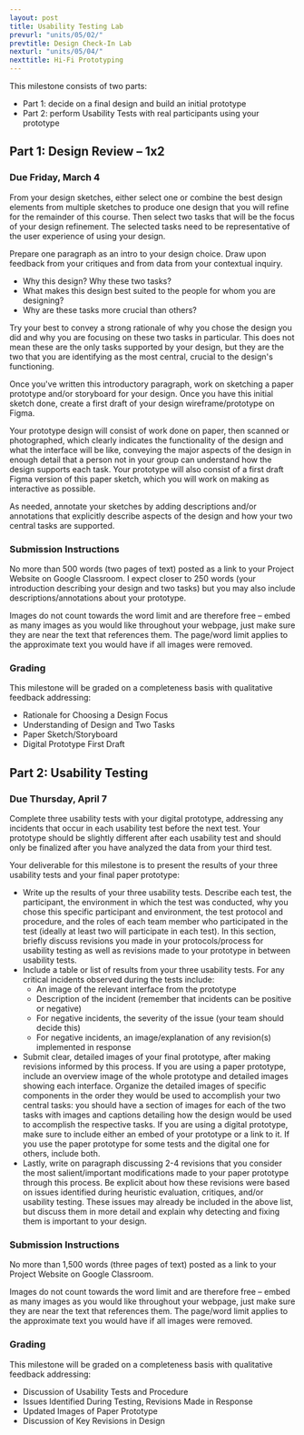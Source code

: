 ```yaml
---
layout: post
title: Usability Testing Lab
prevurl: "units/05/02/"
prevtitle: Design Check-In Lab
nexturl: "units/05/04/"
nexttitle: Hi-Fi Prototyping
---
```


This milestone consists of two parts: 
  
  - Part 1: decide on a final design and build an initial prototype
  - Part 2: perform Usability Tests with real participants using your prototype

## Part 1: Design Review – 1x2
### Due Friday, March 4

From your design sketches, either select one or combine the best design elements from multiple sketches to produce one design that you will refine for the remainder of this course. Then select two tasks that will be the focus of your design refinement. The selected tasks need to be representative of the user experience of using your design.

Prepare one paragraph as an intro to your design choice. Draw upon feedback from your critiques and from data from your contextual inquiry. 
  
  - Why this design? Why these two tasks?
  - What makes this design best suited to the people for whom you are designing?
  - Why are these tasks more crucial than others?

Try your best to convey a strong rationale of why you chose the design you did and why you are focusing on these two tasks in particular. This does not mean these are the only tasks supported by your design, but they are the two that you are identifying as the most central, crucial to the design's functioning.

Once you've written this introductory paragraph, work on sketching a paper prototype and/or storyboard for your design. Once you have this initial sketch done, create a first draft of your design wireframe/prototype on Figma.

Your prototype design will consist of work done on paper, then scanned or photographed, which clearly indicates the functionality of the design and what the interface will be like, conveying the major aspects of the design in enough detail that a person not in your group can understand how the design supports each task. Your prototype will also consist of a first draft Figma version of this paper sketch, which you will work on making as interactive as possible.

As needed, annotate your sketches by adding descriptions and/or annotations that explicitly describe aspects of the design and how your two central tasks are supported.

### Submission Instructions

No more than 500 words (two pages of text) posted as a link to your Project Website on Google Classroom. I expect closer to 250 words (your introduction describing your design and two tasks) but you may also include descriptions/annotations about your prototype. 

Images do not count towards the word limit and are therefore free – embed as many images as you would like throughout your webpage, just make sure they are near the text that references them. The page/word limit applies to the approximate text you would have if all images were removed.

### Grading

This milestone will be graded on a completeness basis with qualitative feedback addressing:

  - Rationale for Choosing a Design Focus
  - Understanding of Design and Two Tasks
  - Paper Sketch/Storyboard
  - Digital Prototype First Draft

## Part 2: Usability Testing
### Due Thursday, April 7

Complete three usability tests with your digital prototype, addressing any incidents that occur in each usability test before the next test. Your prototype should be slightly different after each usability test and should only be finalized after you have analyzed the data from your third test. 

Your deliverable for this milestone is to present the results of your three usability tests and your final paper prototype:

  - Write up the results of your three usability tests. Describe each test, the participant, the environment in which the test was conducted, why you chose this specific participant and environment, the test protocol and procedure, and the roles of each team member who participated in the test (ideally at least two will participate in each test). In this section, briefly discuss revisions you made in your protocols/process for usability testing as well as revisions made to your prototype in between usability tests.
  - Include a table or list of results from your three usability tests. For any critical incidents observed during the tests include:
    - An image of the relevant interface from the prototype
    - Description of the incident (remember that incidents can be positive or negative)
    - For negative incidents, the severity of the issue (your team should decide this)
    - For negative incidents, an image/explanation of any revision(s) implemented in response
  - Submit clear, detailed images of your final prototype, after making revisions informed by this process. If you are using a paper prototype, include an overview image of the whole prototype and detailed images showing each interface. Organize the detailed images of specific components in the order they would be used to accomplish your two central tasks: you should have a section of images for each of the two tasks with images and captions detailing how the design would be used to accomplish the respective tasks. If you are using a digital prototype, make sure to include either an embed of your prototype or a link to it. If you use the paper prototype for some tests and the digital one for others, include both.
  - Lastly, write on paragraph discussing 2-4 revisions that you consider the most salient/important modifications made to your paper prototype through this process. Be explicit about how these revisions were based on issues identified during heuristic evaluation, critiques, and/or usability testing. These issues may already be included in the above list, but discuss them in more detail and explain why detecting and fixing them is important to your design.

### Submission Instructions

No more than 1,500 words (three pages of text) posted as a link to your Project Website on Google Classroom.

Images do not count towards the word limit and are therefore free – embed as many images as you would like throughout your webpage, just make sure they are near the text that references them. The page/word limit applies to the approximate text you would have if all images were removed.

### Grading

This milestone will be graded on a completeness basis with qualitative feedback addressing:

  - Discussion of Usability Tests and Procedure
  - Issues Identified During Testing, Revisions Made in Response
  - Updated Images of Paper Prototype
  - Discussion of Key Revisions in Design
